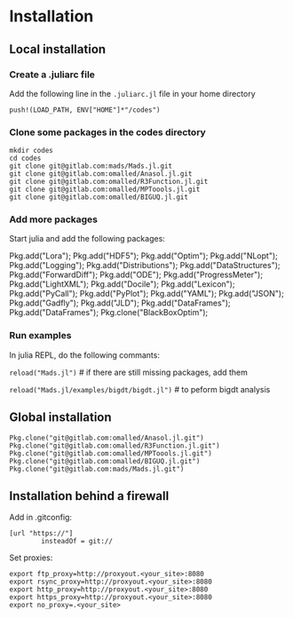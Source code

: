 Installation
============

Local installation
-------------------

### Create a .juliarc file

Add the following line in the `.juliarc.jl` file in your home directory

`push!(LOAD_PATH, ENV["HOME"]*"/codes")`

### Clone some packages in the codes directory

```
mkdir codes
cd codes
git clone git@gitlab.com:mads/Mads.jl.git
git clone git@gitlab.com:omalled/Anasol.jl.git
git clone git@gitlab.com:omalled/R3Function.jl.git
git clone git@gitlab.com:omalled/MPToools.jl.git
git clone git@gitlab.com:omalled/BIGUQ.jl.git
```

### Add more packages

Start julia and add the following packages:

Pkg.add("Lora");
Pkg.add("HDF5");
Pkg.add("Optim");
Pkg.add("NLopt");
Pkg.add("Logging");
Pkg.add("Distributions");
Pkg.add("DataStructures");
Pkg.add("ForwardDiff");
Pkg.add("ODE");
Pkg.add("ProgressMeter");
Pkg.add("LightXML");
Pkg.add("Docile");
Pkg.add("Lexicon");
Pkg.add("PyCall");
Pkg.add("PyPlot");
Pkg.add("YAML");
Pkg.add("JSON");
Pkg.add("Gadfly");
Pkg.add("JLD");
Pkg.add("DataFrames");
Pkg.add("DataFrames");
Pkg.clone("BlackBoxOptim");

### Run examples

In julia REPL, do the following commants:

`reload("Mads.jl")` # if there are still missing packages, add them

`reload("Mads.jl/examples/bigdt/bigdt.jl")` # to peform bigdt analysis

Global installation
------------------

```
Pkg.clone("git@gitlab.com:omalled/Anasol.jl.git")
Pkg.clone("git@gitlab.com:omalled/R3Function.jl.git")
Pkg.clone("git@gitlab.com:omalled/MPToools.jl.git")
Pkg.clone("git@gitlab.com:omalled/BIGUQ.jl.git")
Pkg.clone("git@gitlab.com:mads/Mads.jl.git")
```

Installation behind a firewall
------------------------------

Add in .gitconfig:

```
[url "https://"]
        insteadOf = git://
```

Set proxies:

```
export ftp_proxy=http://proxyout.<your_site>:8080
export rsync_proxy=http://proxyout.<your_site>:8080
export http_proxy=http://proxyout.<your_site>:8080
export https_proxy=http://proxyout.<your_site>:8080
export no_proxy=.<your_site>
```